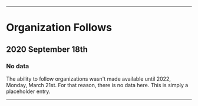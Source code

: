 
***

# Organization Follows

## 2020 September 18th

### No data

The ability to follow organizations wasn't made available until 2022, Monday, March 21st. For that reason, there is no data here. This is simply a placeholder entry.

***
